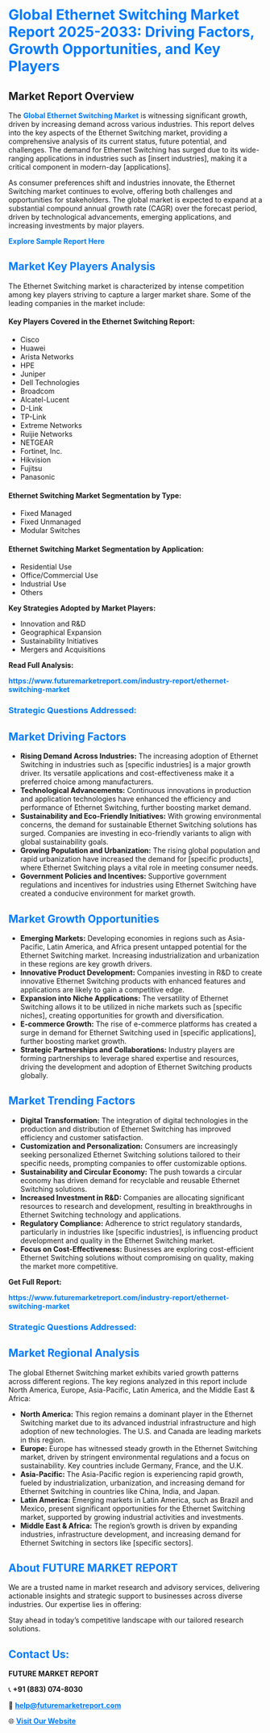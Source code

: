 <h1 style="color: #007BFF;">Global Ethernet Switching Market Report 2025-2033: Driving Factors, Growth Opportunities, and Key Players</h1>

<section id="overview">
<h2>Market Report Overview</h2>
<p>The <a href="https://www.futuremarketreport.com/industry-report/ethernet-switching-market" style="color: #007BFF; text-decoration: none;"><strong>Global Ethernet Switching Market</strong></a> is witnessing significant growth, driven by increasing demand across various industries. This report delves into the key aspects of the Ethernet Switching market, providing a comprehensive analysis of its current status, future potential, and challenges. The demand for Ethernet Switching has surged due to its wide-ranging applications in industries such as [insert industries], making it a critical component in modern-day [applications].</p>
<p>As consumer preferences shift and industries innovate, the Ethernet Switching market continues to evolve, offering both challenges and opportunities for stakeholders. The global market is expected to expand at a substantial compound annual growth rate (CAGR) over the forecast period, driven by technological advancements, emerging applications, and increasing investments by major players.</p>
</section>

<section id="overview">
<p><a href="https://www.futuremarketreport.com/request-sample/reportId=62920" style="color: #007BFF; text-decoration: none;"><strong>Explore Sample Report Here</strong></a></p>
</section>

<section id="key-players">
<h2 style="color: #007BFF;">Market Key Players Analysis</h2>
<p>The Ethernet Switching market is characterized by intense competition among key players striving to capture a larger market share. Some of the leading companies in the market include:</p>
<h4>Key Players Covered in the Ethernet Switching Report:</h4>
<ul><li>Cisco</li><li>Huawei</li><li>Arista Networks</li><li>HPE</li><li>Juniper</li><li>Dell Technologies</li><li>Broadcom</li><li>Alcatel-Lucent</li><li>D-Link</li><li>TP-Link</li><li>Extreme Networks</li><li>Ruijie Networks</li><li>NETGEAR</li><li>Fortinet, Inc.</li><li>Hikvision</li><li>Fujitsu</li><li>Panasonic</li></ul>
<h4>Ethernet Switching Market Segmentation by Type:</h4>
<ul><li>Fixed Managed</li><li>Fixed Unmanaged</li><li>Modular Switches</li></ul>

<h4>Ethernet Switching Market Segmentation by Application:</h4>
<ul><li>Residential Use</li><li>Office/Commercial Use</li><li>Industrial Use</li><li>Others</li></ul>
<p><strong>Key Strategies Adopted by Market Players:</strong></p>
<ul>
<li>Innovation and R&D</li>
<li>Geographical Expansion</li>
<li>Sustainability Initiatives</li>
<li>Mergers and Acquisitions</li>
</ul>
</section>

<section>
<p><strong>Read Full Analysis: </strong></p><a href="https://www.futuremarketreport.com/industry-report/ethernet-switching-market" style="color: #007BFF; text-decoration: none;"><strong>https://www.futuremarketreport.com/industry-report/ethernet-switching-market</strong></a>
<h3 style="color: #007BFF;">Strategic Questions Addressed:</h3>
</section>

<section id="driving-factors">
<h2 style="color: #007BFF;">Market Driving Factors</h2>
<ul>
<li><strong>Rising Demand Across Industries:</strong> The increasing adoption of Ethernet Switching in industries such as [specific industries] is a major growth driver. Its versatile applications and cost-effectiveness make it a preferred choice among manufacturers.</li>
<li><strong>Technological Advancements:</strong> Continuous innovations in production and application technologies have enhanced the efficiency and performance of Ethernet Switching, further boosting market demand.</li>
<li><strong>Sustainability and Eco-Friendly Initiatives:</strong> With growing environmental concerns, the demand for sustainable Ethernet Switching solutions has surged. Companies are investing in eco-friendly variants to align with global sustainability goals.</li>
<li><strong>Growing Population and Urbanization:</strong> The rising global population and rapid urbanization have increased the demand for [specific products], where Ethernet Switching plays a vital role in meeting consumer needs.</li>
<li><strong>Government Policies and Incentives:</strong> Supportive government regulations and incentives for industries using Ethernet Switching have created a conducive environment for market growth.</li>
</ul>
</section>

<section id="growth-opportunities">
<h2 style="color: #007BFF;">Market Growth Opportunities</h2>
<ul>
<li><strong>Emerging Markets:</strong> Developing economies in regions such as Asia-Pacific, Latin America, and Africa present untapped potential for the Ethernet Switching market. Increasing industrialization and urbanization in these regions are key growth drivers.</li>
<li><strong>Innovative Product Development:</strong> Companies investing in R&D to create innovative Ethernet Switching products with enhanced features and applications are likely to gain a competitive edge.</li>
<li><strong>Expansion into Niche Applications:</strong> The versatility of Ethernet Switching allows it to be utilized in niche markets such as [specific niches], creating opportunities for growth and diversification.</li>
<li><strong>E-commerce Growth:</strong> The rise of e-commerce platforms has created a surge in demand for Ethernet Switching used in [specific applications], further boosting market growth.</li>
<li><strong>Strategic Partnerships and Collaborations:</strong> Industry players are forming partnerships to leverage shared expertise and resources, driving the development and adoption of Ethernet Switching products globally.</li>
</ul>
</section>

<section id="trending-factors">
<h2 style="color: #007BFF;">Market Trending Factors</h2>
<ul>
<li><strong>Digital Transformation:</strong> The integration of digital technologies in the production and distribution of Ethernet Switching has improved efficiency and customer satisfaction.</li>
<li><strong>Customization and Personalization:</strong> Consumers are increasingly seeking personalized Ethernet Switching solutions tailored to their specific needs, prompting companies to offer customizable options.</li>
<li><strong>Sustainability and Circular Economy:</strong> The push towards a circular economy has driven demand for recyclable and reusable Ethernet Switching solutions.</li>
<li><strong>Increased Investment in R&D:</strong> Companies are allocating significant resources to research and development, resulting in breakthroughs in Ethernet Switching technology and applications.</li>
<li><strong>Regulatory Compliance:</strong> Adherence to strict regulatory standards, particularly in industries like [specific industries], is influencing product development and quality in the Ethernet Switching market.</li>
<li><strong>Focus on Cost-Effectiveness:</strong> Businesses are exploring cost-efficient Ethernet Switching solutions without compromising on quality, making the market more competitive.</li>
</ul>
</section>

<section>
<p><strong>Get Full Report: </strong></p><a href="https://www.futuremarketreport.com/industry-report/ethernet-switching-market" style="color: #007BFF; text-decoration: none;"><strong>https://www.futuremarketreport.com/industry-report/ethernet-switching-market</strong></a>
<h3 style="color: #007BFF;">Strategic Questions Addressed:</h3>
</section>


<section id="regional-analysis">
<h2 style="color: #007BFF;">Market Regional Analysis</h2>
<p>The global Ethernet Switching market exhibits varied growth patterns across different regions. The key regions analyzed in this report include North America, Europe, Asia-Pacific, Latin America, and the Middle East & Africa:</p>
<ul>
<li><strong>North America:</strong> This region remains a dominant player in the Ethernet Switching market due to its advanced industrial infrastructure and high adoption of new technologies. The U.S. and Canada are leading markets in this region.</li>
<li><strong>Europe:</strong> Europe has witnessed steady growth in the Ethernet Switching market, driven by stringent environmental regulations and a focus on sustainability. Key countries include Germany, France, and the U.K.</li>
<li><strong>Asia-Pacific:</strong> The Asia-Pacific region is experiencing rapid growth, fueled by industrialization, urbanization, and increasing demand for Ethernet Switching in countries like China, India, and Japan.</li>
<li><strong>Latin America:</strong> Emerging markets in Latin America, such as Brazil and Mexico, present significant opportunities for the Ethernet Switching market, supported by growing industrial activities and investments.</li>
<li><strong>Middle East & Africa:</strong> The region’s growth is driven by expanding industries, infrastructure development, and increasing demand for Ethernet Switching in sectors like [specific sectors].</li>
</ul>
</section>

<footer>
<h2 style="color: #007BFF;">About FUTURE MARKET REPORT</h2>
<p>We are a trusted name in market research and advisory services, delivering actionable insights and strategic support to businesses across diverse industries. Our expertise lies in offering:</p>

<p>Stay ahead in today’s competitive landscape with our tailored research solutions.</p>

<h2 style="color: #007BFF;">Contact Us:</h2>
<p><strong>FUTURE MARKET REPORT</strong></p>
<p>📞 <strong>+91 (883) 074-8030</strong></p>
<p>📧 <strong><a href="mailto:help@futuremarketreport.com" style="color: #007BFF;">help@futuremarketreport.com</a></strong></p>
<p>🌐 <strong><a href="https://www.futuremarketreport.com/" style="color: #007BFF;">Visit Our Website</a></strong></p>
</footer>